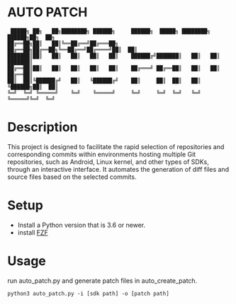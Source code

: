 # AUTO PATCH

```
 █████╗ ██╗   ██╗████████╗ ██████╗     ██████╗  █████╗ ████████╗ ██████╗██╗  ██╗
██╔══██╗██║   ██║╚══██╔══╝██╔═══██╗    ██╔══██╗██╔══██╗╚══██╔══╝██╔════╝██║  ██║
███████║██║   ██║   ██║   ██║   ██║    ██████╔╝███████║   ██║   ██║     ███████║
██╔══██║██║   ██║   ██║   ██║   ██║    ██╔═══╝ ██╔══██║   ██║   ██║     ██╔══██║
██║  ██║╚██████╔╝   ██║   ╚██████╔╝    ██║     ██║  ██║   ██║   ╚██████╗██║  ██║
╚═╝  ╚═╝ ╚═════╝    ╚═╝    ╚═════╝     ╚═╝     ╚═╝  ╚═╝   ╚═╝    ╚═════╝╚═╝  ╚═╝
```

# Description

This project is designed to facilitate the rapid selection of repositories and corresponding commits within environments hosting multiple Git repositories, such as Android, Linux kernel, and other types of SDKs, through an interactive interface. It automates the generation of diff files and source files based on the selected commits.

# Setup

- Install a Python version that is 3.6 or newer.
- install [FZF](https://github.com/junegunn/fzf)

# Usage

run auto_patch.py and generate patch files in auto_create_patch.

```
python3 auto_patch.py -i [sdk path] -o [patch path]
```

